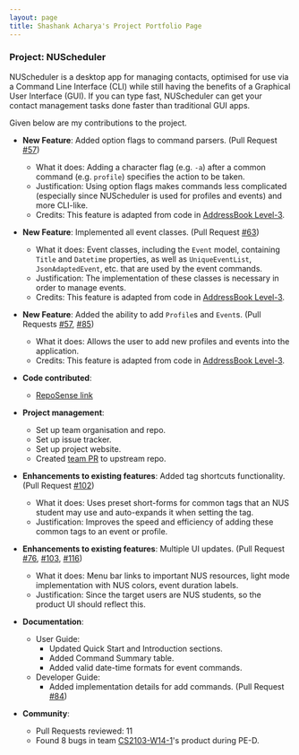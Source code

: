```yaml
---
layout: page
title: Shashank Acharya's Project Portfolio Page
---
```


### Project: NUScheduler

NUScheduler is a desktop app for managing contacts, optimised for use via a Command Line Interface (CLI) while still having the benefits of a Graphical User Interface (GUI). If you can type fast, NUScheduler can get your contact management tasks done faster than traditional GUI apps.

Given below are my contributions to the project.

* **New Feature**: Added option flags to command parsers. (Pull Request [#57](https://github.com/AY2223S1-CS2103T-T17-3/tp/pull/57))
  * What it does: Adding a character flag (e.g. `-a`) after a common command (e.g. `profile`) specifies the action to be taken.
  * Justification: Using option flags makes commands less complicated (especially since NUScheduler is used for profiles and events) and more CLI-like.
  * Credits: This feature is adapted from code in [AddressBook Level-3](https://github.com/se-edu/addressbook-level3).

* **New Feature**: Implemented all event classes. (Pull Request [#63](https://github.com/AY2223S1-CS2103T-T17-3/tp/pull/63))
  * What it does: Event classes, including the `Event` model, containing `Title` and `Datetime` properties, as well as `UniqueEventList`, `JsonAdaptedEvent`, etc. that are used by the event commands.
  * Justification: The implementation of these classes is necessary in order to manage events.
  * Credits: This feature is adapted from code in [AddressBook Level-3](https://github.com/se-edu/addressbook-level3).

* **New Feature**: Added the ability to add `Profile`s and `Event`s. (Pull Requests [#57](https://github.com/AY2223S1-CS2103T-T17-3/tp/pull/57), [#85](https://github.com/AY2223S1-CS2103T-T17-3/tp/pull/85))
  * What it does: Allows the user to add new profiles and events into the application.
  * Credits: This feature is adapted from code in [AddressBook Level-3](https://github.com/se-edu/addressbook-level3).
  
* **Code contributed**:
  * [RepoSense link](https://nus-cs2103-ay2223s1.github.io/tp-dashboard/?search=sheshenk&breakdown=true)

* **Project management**:
  * Set up team organisation and repo.
  * Set up issue tracker.
  * Set up project website.
  * Created [team PR](https://github.com/nus-cs2103-AY2223S1/tp/pull/5) to upstream repo.

* **Enhancements to existing features**: Added tag shortcuts functionality. (Pull Request [#102](https://github.com/AY2223S1-CS2103T-T17-3/tp/pull/102))
  * What it does: Uses preset short-forms for common tags that an NUS student may use and auto-expands it when setting the tag.  
  * Justification: Improves the speed and efficiency of adding these common tags to an event or profile.

* **Enhancements to existing features**: Multiple UI updates. (Pull Request [#76](https://github.com/AY2223S1-CS2103T-T17-3/tp/pull/76), [#103](https://github.com/AY2223S1-CS2103T-T17-3/tp/pull/103), [#116](https://github.com/AY2223S1-CS2103T-T17-3/tp/pull/116))
  * What it does: Menu bar links to important NUS resources, light mode implementation with NUS colors, event duration labels.
  * Justification: Since the target users are NUS students, so the product UI should reflect this. 

* **Documentation**:
  * User Guide:
    * Updated Quick Start and Introduction sections.
    * Added Command Summary table.
    * Added valid date-time formats for event commands.
  * Developer Guide:
    * Added implementation details for add commands. (Pull Request [#84](https://github.com/AY2223S1-CS2103T-T17-3/tp/pull/84))

* **Community**:
  * Pull Requests reviewed: 11
  * Found 8 bugs in team [CS2103-W14-1](https://github.com/lesterong/ped)'s product during PE-D.
